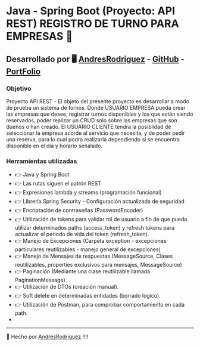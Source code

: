 # Java - Spring Boot (Proyecto: API REST) REGISTRO DE TURNO PARA EMPRESAS 🚀

## Desarrollado por 🖥️  [AndresRodriguez](https://www.linkedin.com/in/andres-rodriguez-60a166208/) - [GitHub](https://github.com/AndrRod) - [PortFolio](https://andresporfolio.herokuapp.com/)

### Objetivo

Proyecto API REST - El objeto del presente proyecto es desarrollar a modo de prueba un sistema de turnos.
Donde USUARIO EMPRESA pueda crear las empresas que desee, registrar turnos disponibles y los que están siendo reservados, poder realizar un CRUD solo sobre las empresas que son dueños o han creado.
El USUARIO CLIENTE tendra la posiblidad de seleccionar la empresa acorde al servicio que necesita, y de poder pedir una reserva, para lo cual podra realizarla dependiendo si se encuentra disponible en el día y horario señalado.
 


### Herramientas utilizadas
- 👉 Java y Spring Boot
- 👉 Las rutas siguen el patrón REST
- 👉 Expresiones lambda y streams (programación funcional)
- 👉 Librería Spring Security - Configuración actualizada de seguridad
- 👉 Encriptación de contraseñas (PasswordEncoder)
- 👉 Utilización de tokens para validar rol de usuario a fin de que pueda utilizar determinados paths (access_token)  y refresh tokens para actualizar el periodo de vida del token (refresh_token).
- 👉 Manejo de Excepciones (Carpeta exception - excepciones particulares reutilizables - manejo general de excepciones)
- 👉 Manejo de Mensajes de respuestas (MessageSource, Clases reutilizables, properties exclusivos para mensajes, MessageSource)
- 👉 Paginación (Mediante una clase reutilizable llamada PaginationMessage).
- 👉 Utilización de DTOs (creación manual).
- 👉 Soft delete en determinadas entidades (borrado logico).
- 👉 Utilización de Postman, para comprobar comportamiento en cada path.
- 
---------------------------
🎁 Hecho por  [AndresRodriguez](https://www.linkedin.com/in/andres-rodriguez-60a166208/) !!!!
